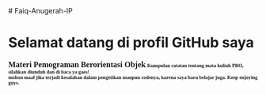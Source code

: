 <!DOCTYPE html>
<html>
	<head>
		# Faiq-Anugerah-IP
		<h1><b>Selamat datang di profil GitHub saya<b></h1>
			</head>
			<body>
				<font face="comic sans MS" size="3"> Materi Pemograman Berorientasi Objek</font>
				<font face="Sans serif" size="1"> Kumpulan catatan tentang mata kuliah PBO, silahkan 
					diunduh dan di baca ya gaes!<br>mohon maaf jika terjadi kesalahan dalam pengetikan
					maupun codenya, karena saya baru belajar juga. Keep enjoying guys.</font>
			</body>
			</html>
	
